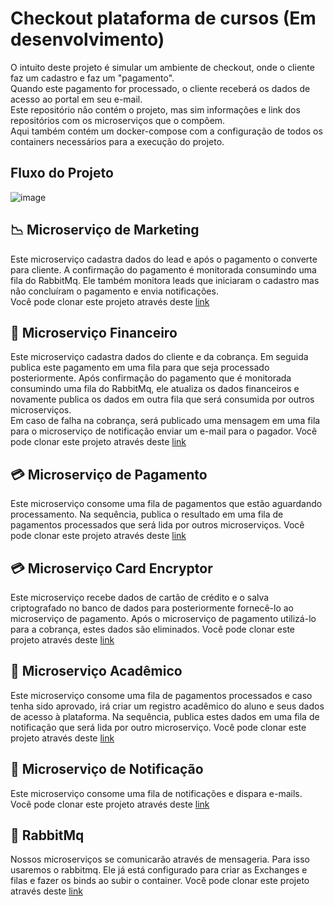 # Checkout plataforma de cursos (Em desenvolvimento)

O intuito deste projeto é simular um ambiente de checkout, onde o cliente faz um cadastro e faz um "pagamento".<br>
Quando este pagamento for processado, o cliente receberá os dados de acesso ao portal em seu e-mail. <br>
Este repositório não contém o projeto, mas sim informações e link dos repositórios com os microserviços que o compõem.<br>
Aqui também contém um docker-compose com a configuração de todos os containers necessários para a execução do projeto.

## Fluxo do Projeto
![image](https://github.com/filipedev040990/checkout-plataforma-cursos/assets/106783314/c78327bd-c8f1-4f4f-b5cf-409447c51468)


## 📉 Microserviço de Marketing

Este microserviço cadastra dados do lead e após o pagamento o converte para cliente. A confirmação do pagamento é monitorada consumindo uma fila do RabbitMq. Ele também monitora leads que iniciaram o cadastro mas não concluíram
o pagamento e envia notificações.<br>
Você pode clonar este projeto através deste [link](https://github.com/filipedev040990/marketing-microsservice)

## 💸 Microserviço Financeiro

Este microserviço cadastra dados do cliente e da cobrança. Em seguida publica este pagamento em uma fila para que seja processado posteriormente. Após confirmação do pagamento que é monitorada consumindo uma fila do RabbitMq, ele atualiza os dados financeiros e novamente publica os dados em outra fila que será consumida por outros microserviços.<br> Em caso de falha na cobrança, será publicado uma mensagem em uma fila para o microserviço de notificação enviar um e-mail para o pagador.
Você pode clonar este projeto através deste [link](https://github.com/filipedev040990/financial-microsservice)

## 💳 Microserviço de Pagamento

Este microserviço consome uma fila de pagamentos que estão aguardando processamento. Na sequência, publica o resultado em uma fila de pagamentos processados que será lida por outros microserviços.
Você pode clonar este projeto através deste [link](https://github.com/filipedev040990/payment-microsservice)

## 💳 Microserviço Card Encryptor

Este microserviço recebe dados de cartão de crédito e o salva criptografado no banco de dados para posteriormente fornecê-lo ao microserviço de pagamento. Após o microserviço de pagamento utilizá-lo para a cobrança, estes dados são eliminados.
Você pode clonar este projeto através deste [link](https://github.com/filipedev040990/card-encryptor-microsservice)

## 📓 Microserviço Acadêmico

Este microserviço consome uma fila de pagamentos processados e caso tenha sido aprovado, irá criar um registro acadêmico do aluno e seus dados de acesso à plataforma. Na sequência, publica estes dados em uma fila de notificação que será lida por outro microserviço.
Você pode clonar este projeto através deste [link](https://github.com/filipedev040990/academic-microsservice)


## 📧 Microserviço de Notificação

Este microserviço consome uma fila de notificações e dispara e-mails.
Você pode clonar este projeto através deste [link](https://github.com/filipedev040990/notification-microsservice)

## 🐰 RabbitMq

Nossos microserviços se comunicarão através de mensageria. Para isso usaremos o rabbitmq. Ele já está configurado para criar as Exchanges e filas e fazer os binds ao subir o container.
Você pode clonar este projeto através deste [link](https://github.com/filipedev040990/rabbitmq)
